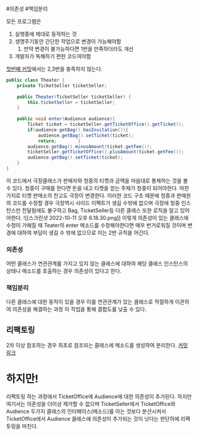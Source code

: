 #의존성 #책임분리 

모든 프로그램은
1. 실행중에 제대로 동작하는 것
2. 생명주기동안 간단한 작업으로 변경이 가능해야함
	1. 만약 변경이 불가능하다면 1번을 만족하더라도 개선
3. 개발자가 독해하기 편한 코드여야함

[첫번째 커밋](https://github.com/vcho1958/Object/commit/1d07c149ba228f38e0bd7fa5548aec5deb4c9a26)에서는 2,3번을 충족하지 않는다.
```Java
public class Theater {  
    private TicketSeller ticketSeller;  
  
    public Theater(TicketSeller ticketSeller) {  
        this.ticketSeller = ticketSeller;  
    }  
  
    public void enter(Audience audience){  
        Ticket ticket = ticketSeller.getTicketOffice().getTicket();  
        if(audience.getBag().hasInvitation()){  
            audience.getBag().setTicket(ticket);  
            return;        }  
        audience.getBag().minusAmount(ticket.getFee());  
        ticketSeller.getTicketOffice().plusAmount(ticket.getFee());  
        audience.getBag().setTicket(ticket);  
    }  
}
```
이 코드에서 극장클래스가 판매자와 청중의 티켓과 금액을 마음대로 통제하는 것을 볼 수 있다.
청중이 구매를 한다면 돈을 내고 티켓을 얻는 주체가 청중이 되어야한다.
마찬가지로 티켓 판매소의 잔고도 극장이 변경한다.
이러한 코드 구조 때문에 청중과 판매원의 코드를 수정할 경우 극장역시 사이드 이펙트가 생길 수밖에 없으며
극장에 청중 인스턴스만 전달됨에도 불구하고 Bag, TicketSeller등 다른 클래스 또한 로직을 알고 있어야한다.
![[스크린샷 2022-10-11 오후 6.18.30.png]]
이렇게 의존성이 있는 클래스에 수정이 가해질 때 Teater의 enter 메소드를 수정해야한다면 매우 번거로워질 것이며 변경에 대하여 부담이 생길 수 밖에 없으므로 이는 2번 규칙을 어긴다.

### 의존성
어떤 클래스가 연관관계를 가지고 있지 않는 클래스에 대하여
해당 클래스 인스턴스의 상태나 메소드를 호출하는 경우 의존성이 있다고 한다.

### 책임분리
다른 클래스에 대한 동작이 있을 경우
이를 연관관계가 있는 클래스로 적절하게 이관하여 의존성을 해결하는 과정
이 작업을 통해 결합도를 낮출 수 있다.

## 리팩토링
2차 이상 참조하는 경우 최초로 참조되는 클래스에 메소드를 생성하여 분리한다.
[커밋 링크](https://github.com/vcho1958/Object/commit/ea0dfebc702eaba14a26d93d7284b718be955f0a)

# 하지만!
리팩토링 하는 과정에서 TicketOffice에 Audience에 대한 의존성이 추가된다.
하지만 여기서는 의존성을 더이상 제거할 수 없으며 TicketSeller에서 TicketOffice와 Audience 두가지 클래스의 인터페이스(메소드)를 아는 것보다 분산시켜서 TicketOffice에서 Audience 클래스에 의존성이 추가되는 것이 낫다는 판단하에 리팩토링을 마친다. 

